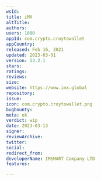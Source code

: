 ```yaml
---
wsId: 
title: iMX
altTitle: 
authors: 
users: 1000
appId: com.crypto.croytowallet
appCountry: 
released: Feb 16, 2021
updated: 2023-03-01
version: 13.2.1
stars: 
ratings: 
reviews: 
size: 
website: https://www.imx.global
repository: 
issue: 
icon: com.crypto.croytowallet.png
bugbounty: 
meta: ok
verdict: wip
date: 2023-03-13
signer: 
reviewArchive: 
twitter: 
social: 
redirect_from: 
developerName: IMSMART Company LTD
features: 

---
```


